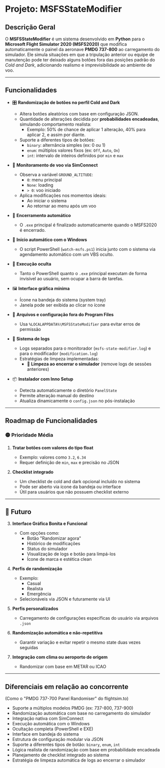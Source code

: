 # Projeto: MSFSStateModifier

## Descrição Geral

O **MSFSStateModifier** é um sistema desenvolvido em **Python** para o **Microsoft Flight Simulator 2020 (MSFS2020)** que modifica automaticamente o painel da aeronave **PMDG 737-800** ao carregamento do simulador. Ele simula situações em que a tripulação anterior ou equipe de manutenção pode ter deixado alguns botões fora das posições padrão do *Cold and Dark*, adicionando realismo e imprevisibilidade ao ambiente de voo.

---

## Funcionalidades

- 🎛️ **Randomização de botões no perfil Cold and Dark**
  - Altera botões aleatórios com base em configuração JSON.
  - Quantidade de alterações decidida por **probabilidades encadeadas**, simulando comportamento realista:
    - Exemplo: 50% de chance de aplicar 1 alteração, 40% para aplicar 2, e assim por diante.
  - Suporte a diferentes tipos de botões:
    - `binary`: alternância simples (ex: 0 ou 1)
    - `enum`: múltiplos valores fixos (ex: `Off`, `Auto`, `On`)
    - `int`: intervalo de inteiros definidos por `min` e `max`

- 🛫 **Monitoramento de voo via SimConnect**
  - Observa a variável `GROUND_ALTITUDE`:
    - `0`: menu principal
    - `None`: loading
    - `> 0`: voo iniciado
  - Aplica modificações nos momentos ideais:
    - Ao iniciar o sistema
    - Ao retornar ao menu após um voo

- 🔄 **Encerramento automático**
  - O `.exe` principal é finalizado automaticamente quando o MSFS2020 é encerrado.

- 🚀 **Início automático com o Windows**
  - O script PowerShell (`watch-msfs.ps1`) inicia junto com o sistema via agendamento automático com um VBS oculto.

- 👻 **Execução oculta**
  - Tanto o PowerShell quanto o `.exe` principal executam de forma invisível ao usuário, sem ocupar a barra de tarefas.

- 🖼️ **Interface gráfica mínima**
  - Ícone na bandeja do sistema (system tray)
  - Janela pode ser exibida ao clicar no ícone

- 📁 **Arquivos e configuração fora do Program Files**
  - Usa `%LOCALAPPDATA%\MSFSStateModifier` para evitar erros de permissão

- 📝 **Sistema de logs**
  - Logs separados para o monitorador (`msfs-state-modifier.log`) e para o modificador (`modification.log`)
  - Estratégias de limpeza implementadas:
    - 🧹 **Limpeza ao encerrar o simulador** (remove logs de sessões anteriores)

- 📦 **Instalador com Inno Setup**
  - Detecta automaticamente o diretório `PanelState`
  - Permite alteração manual do destino
  - Atualiza dinamicamente o `config.json` no pós-instalação

---

## Roadmap de Funcionalidades

### 🟡 Prioridade Média

1. **Tratar botões com valores do tipo float**
   - Exemplo: valores como `3.2`, `6.34`
   - Requer definição de `min`, `max` e precisão no JSON

2. **Checklist integrado**
   - Um checklist de cold and dark opcional incluído no sistema
   - Pode ser aberto via ícone da bandeja ou interface
   - Útil para usuários que não possuem checklist externo

---

## 🔵 Futuro

3. **Interface Gráfica Bonita e Funcional**
   - Com opções como:
     - Botão "Randomizar agora"
     - Histórico de modificações
     - Status do simulador
     - Visualização de logs e botão para limpá-los
     - Ícone de marca e estética clean

4. **Perfis de randomização**
   - Exemplo:
     - Casual
     - Realista
     - Emergência
   - Selecionáveis via JSON e futuramente via UI

5. **Perfis personalizados**
   - Carregamento de configurações específicas do usuário via arquivos `.json`

6. **Randomização automática e não-repetitiva**
   - Garantir variação e evitar repetir o mesmo state duas vezes seguidas

7. **Integração com clima ou aeroporto de origem**
   - Randomizar com base em METAR ou ICAO

---

## Diferenciais em relação ao concorrente
(Como o "PMDG 737-700 Panel Randomiser" do flightsim.to)

- Suporte a múltiplos modelos PMDG (ex: 737-800, 737-900)
- Randomização automática com base no carregamento do simulador
- Integração nativa com SimConnect
- Execução automática com o Windows
- Ocultação completa (PowerShell e EXE)
- Interface em bandeja do sistema
- Estrutura de configuração modular via JSON
- Suporte a diferentes tipos de botão: `binary`, `enum`, `int`
- Lógica realista de randomização com base em probabilidade encadeada
- Planejamento de checklist integrado ao sistema
- Estratégia de limpeza automática de logs ao encerrar o simulador
